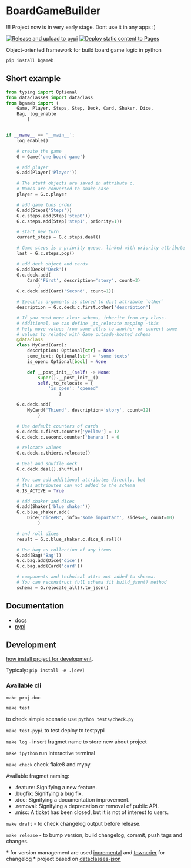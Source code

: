 # BoardGameBuilder

!!! Project now is in very early stage. Dont use it in any apps :)

[![Release and upload to pypi](https://github.com/KonstantinKlepikov/BoardGameBuilder/actions/workflows/release.yml/badge.svg)](https://github.com/KonstantinKlepikov/BoardGameBuilder/actions/workflows/release.yml)
[![Deploy static content to Pages](https://github.com/KonstantinKlepikov/BoardGameBuilder/actions/workflows/build-docs.yml/badge.svg)](https://github.com/KonstantinKlepikov/BoardGameBuilder/actions/workflows/build-docs.yml)

Object-oriented framework for build board game logic in python

`pip install bgameb`

## Short example

```python
from typing import Optional
from dataclasses import dataclass
from bgameb import (
    Game, Player, Steps, Step, Deck, Card, Shaker, Dice,
    Bag, log_enable
        )


if __name__ == '__main__':
    log_enable()

    # create the game
    G = Game('one board game')

    # add player
    G.add(Player('Player'))

    # The stuff objects are saved in attribute c.
    # Names are converted to snake case
    player = G.c.player

    # add game tuns order
    G.add(Steps('Steps'))
    G.c.steps.add(Step('step0'))
    G.c.steps.add(Step('step1', priority=1))

    # start new turn
    current_steps = G.c.steps.deal()

    # Game steps is a priority queue, linked with priority attribute
    last = G.c.steps.pop()

    # add deck object and cards
    G.add(Deck('Deck'))
    G.c.deck.add(
        Card('First', description='story', count=3)
            )
    G.c.deck.add(Card('Second', count=1))

    # Specific arguments is stored to dict attribute `other`
    description = G.c.deck.c.first.other['description']

    # If you need more clear schema, inherite from any class.
    # Additional, we can define _to_relocate mapping -this
    # help move values from some attrs to another or convert some
    # values to related with Game outsade-hosted schema
    @dataclass
    class MyCard(Card):
        description: Optional[str] = None
        some_text: Optional[str] = 'some texts'
        is_open: Optional[bool] = None

        def __post_init__(self) -> None:
            super().__post_init__()
            self._to_relocate = {
                'is_open': 'opened'
                    }

    G.c.deck.add(
        MyCard('Thierd', description='story', count=12)
            )

    # Use default counters of cards
    G.c.deck.c.first.counter['yellow'] = 12
    G.c.deck.c.second.counter['banana'] = 0

    # relocate values
    G.c.deck.c.thierd.relocate()

    # Deal and shuffle deck
    G.c.deck.deal().shuffle()

    # You can add additional attributes directly, but
    # this attributes can not added to the schema
    G.IS_ACTIVE = True

    # Add shaker and dices
    G.add(Shaker('blue shaker'))
    G.c.blue_shaker.add(
        Dice('dice#8', info='some important', sides=8, count=10)
            )

    # and roll dices
    result = G.c.blue_shaker.c.dice_8.roll()

    # Use bag as collection of any items
    G.add(Bag('Bag'))
    G.c.bag.add(Dice('dice'))
    G.c.bag.add(Card('card'))

    # components and technical attrs not added to shcema.
    # You can reconstruct full schema fit build_json() method
    schema = G.relocate_all().to_json()
```

## Documentation

- [docs](https://konstantinklepikov.github.io/BoardGameBuilder/)
- [pypi](https://pypi.org/project/bgameb/)

## Development

[how install project for development](https://konstantinklepikov.github.io/BoardGameBuilder/usage.html).

Typicaly: `pip install -e .[dev]`

### Available cli

`make proj-doc`

`make test`

to check simple scenario use `python tests/check.py`

`make test-pypi` to test deploy to testpypi

`make log` - insert fragmet name to store new about project

`make ipython` run interactive terminal

`make check` check flake8 and mypy

Available fragmet naming:

- .feature: Signifying a new feature.
- .bugfix: Signifying a bug fix.
- .doc: Signifying a documentation improvement.
- .removal: Signifying a deprecation or removal of public API.
- .misc: A ticket has been closed, but it is not of interest to users.

`make draft` - to check changelog output before release.

`make release` - to bump version, build changelog, commit, push tags and changes.

\* for version management are used [incremental](https://github.com/twisted/incremental) and [towncrier](https://pypi.org/project/towncrier/) for changelog
\* project based on [dataclasses-json](https://github.com/lidatong/dataclasses-json)
